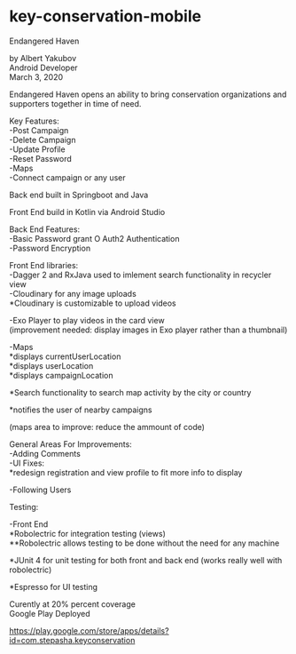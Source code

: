 # key-conservation-mobile

Endangered Haven

by Albert Yakubov  
Android Developer  
March 3, 2020  

Endangered Haven opens an ability to bring conservation organizations and supporters together in time of need.   

Key Features:  
-Post Campaign  
-Delete Campaign  
-Update Profile  
-Reset Password  
-Maps  
-Connect campaign or any user  


Back end built in Springboot and Java  

Front End build in Kotlin via Android Studio  


Back End Features:  
-Basic Password grant O Auth2 Authentication   
-Password Encryption   

Front End libraries:  
-Dagger 2 and RxJava used to imlement search functionality in recycler view  
-Cloudinary for any image uploads  
	*Cloudinary is customizable to upload videos  

-Exo Player to play videos in the card view  
(improvement needed: display images in Exo player rather than a thumbnail)  

-Maps   
*displays currentUserLocation  
*displays userLocation  
*displays campaignLocation  

*Search functionality to search map activity by the city or country  

*notifies the user of nearby campaigns  

(maps area to improve: reduce the ammount of code)  


General Areas For Improvements:   
-Adding Comments  
-UI Fixes:  
*redesign registration and view profile to fit more info to display  

-Following Users  


Testing:  

-Front End  
*Robolectric for integration testing (views)   
**Robolectric allows testing to be done without the need for any machine  

*JUnit 4 for unit testing for both front and back end (works really well with robolectric)  

*Espresso for UI testing   

Curently at 20% percent coverage  
Google Play Deployed  

https://play.google.com/store/apps/details?id=com.stepasha.keyconservation

